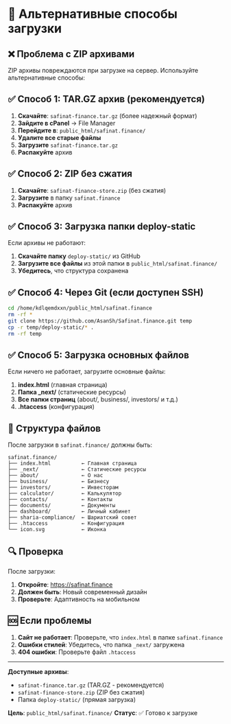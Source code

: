 # 🚀 Альтернативные способы загрузки

## ❌ Проблема с ZIP архивами
ZIP архивы повреждаются при загрузке на сервер. Используйте альтернативные способы:

## ✅ Способ 1: TAR.GZ архив (рекомендуется)

1. **Скачайте**: `safinat-finance.tar.gz` (более надежный формат)
2. **Зайдите в cPanel** → File Manager
3. **Перейдите в**: `public_html/safinat.finance/`
4. **Удалите все старые файлы**
5. **Загрузите** `safinat-finance.tar.gz`
6. **Распакуйте** архив

## ✅ Способ 2: ZIP без сжатия

1. **Скачайте**: `safinat-finance-store.zip` (без сжатия)
2. **Загрузите** в папку `safinat.finance`
3. **Распакуйте** архив

## ✅ Способ 3: Загрузка папки deploy-static

Если архивы не работают:

1. **Скачайте папку** `deploy-static/` из GitHub
2. **Загрузите все файлы** из этой папки в `public_html/safinat.finance/`
3. **Убедитесь**, что структура сохранена

## ✅ Способ 4: Через Git (если доступен SSH)

```bash
cd /home/kdlqemdxxn/public_html/safinat.finance
rm -rf *
git clone https://github.com/AsanSh/Safinat.finance.git temp
cp -r temp/deploy-static/* .
rm -rf temp
```

## ✅ Способ 5: Загрузка основных файлов

Если ничего не работает, загрузите основные файлы:

1. **index.html** (главная страница)
2. **Папка _next/** (статические ресурсы)
3. **Все папки страниц** (about/, business/, investors/ и т.д.)
4. **.htaccess** (конфигурация)

## 📁 Структура файлов

После загрузки в `safinat.finance/` должны быть:
```
safinat.finance/
├── index.html          ← Главная страница
├── _next/              ← Статические ресурсы
├── about/              ← О нас
├── business/           ← Бизнесу
├── investors/          ← Инвесторам
├── calculator/         ← Калькулятор
├── contacts/           ← Контакты
├── documents/          ← Документы
├── dashboard/          ← Личный кабинет
├── sharia-compliance/  ← Шариатский совет
├── .htaccess           ← Конфигурация
└── icon.svg            ← Иконка
```

## 🔍 Проверка

После загрузки:
1. **Откройте**: https://safinat.finance
2. **Должен быть**: Новый современный дизайн
3. **Проверьте**: Адаптивность на мобильном

## 🆘 Если проблемы

1. **Сайт не работает**: Проверьте, что `index.html` в папке `safinat.finance`
2. **Ошибки стилей**: Убедитесь, что папка `_next/` загружена
3. **404 ошибки**: Проверьте файл `.htaccess`

---

**Доступные архивы**:
- `safinat-finance.tar.gz` (TAR.GZ - рекомендуется)
- `safinat-finance-store.zip` (ZIP без сжатия)
- Папка `deploy-static/` (прямая загрузка)

**Цель**: `public_html/safinat.finance/`
**Статус**: ✅ Готово к загрузке
